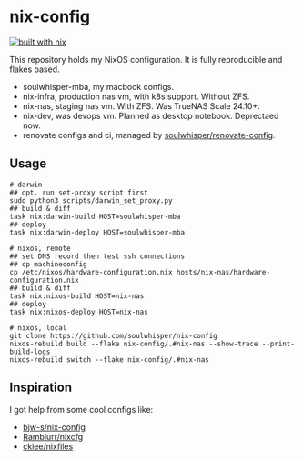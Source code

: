 # nix-config

[![built with nix](https://img.shields.io/badge/built_with_nix-blue?style=for-the-badge&logo=nixos&logoColor=white)](https://builtwithnix.org)

This repository holds my NixOS configuration. It is fully reproducible and flakes based.

- soulwhisper-mba, my macbook configs.
- nix-infra, production nas vm, with k8s support. Without ZFS.
- nix-nas, staging nas vm. With ZFS. Was TrueNAS Scale 24.10+.
- nix-dev, was devops vm. Planned as desktop notebook. Deprectaed now.
- renovate configs and ci, managed by [soulwhisper/renovate-config](https://github.com/soulwhisper/renovate-config).

## Usage

```shell
# darwin
## opt. run set-proxy script first
sudo python3 scripts/darwin_set_proxy.py
## build & diff
task nix:darwin-build HOST=soulwhisper-mba
## deploy
task nix:darwin-deploy HOST=soulwhisper-mba

# nixos, remote
## set DNS record then test ssh connections
## cp machineconfig
cp /etc/nixos/hardware-configuration.nix hosts/nix-nas/hardware-configuration.nix
## build & diff
task nix:nixos-build HOST=nix-nas
## deploy
task nix:nixos-deploy HOST=nix-nas

# nixos, local
git clone https://github.com/soulwhisper/nix-config
nixos-rebuild build --flake nix-config/.#nix-nas --show-trace --print-build-logs
nixos-rebuild switch --flake nix-config/.#nix-nas
```

## Inspiration

I got help from some cool configs like:

- [bjw-s/nix-config](https://github.com/bjw-s/nix-config)
- [Ramblurr/nixcfg](https://github.com/Ramblurr/nixcfg)
- [ckiee/nixfiles](https://github.com/ckiee/nixfiles)
